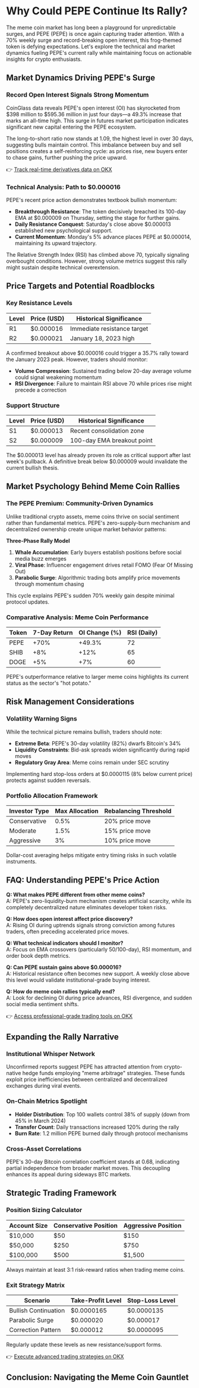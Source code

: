 # Why Could PEPE Continue Its Rally?

The meme coin market has long been a playground for unpredictable surges, and PEPE (PEPE) is once again capturing trader attention. With a 70% weekly surge and record-breaking open interest, this frog-themed token is defying expectations. Let's explore the technical and market dynamics fueling PEPE's current rally while maintaining focus on actionable insights for crypto enthusiasts.

## Market Dynamics Driving PEPE's Surge

### Record Open Interest Signals Strong Momentum  
CoinGlass data reveals PEPE's open interest (OI) has skyrocketed from $398 million to $595.36 million in just four days—a 49.3% increase that marks an all-time high. This surge in futures market participation indicates significant new capital entering the PEPE ecosystem.  

The long-to-short ratio now stands at 1.09, the highest level in over 30 days, suggesting bulls maintain control. This imbalance between buy and sell positions creates a self-reinforcing cycle: as prices rise, new buyers enter to chase gains, further pushing the price upward.

👉 [Track real-time derivatives data on OKX](https://bit.ly/okx-bonus)

### Technical Analysis: Path to $0.000016  
PEPE's recent price action demonstrates textbook bullish momentum:
- **Breakthrough Resistance**: The token decisively breached its 100-day EMA at $0.000009 on Thursday, setting the stage for further gains.
- **Daily Resistance Conquest**: Saturday's close above $0.000013 established new psychological support.
- **Current Momentum**: Monday's 5% advance places PEPE at $0.000014, maintaining its upward trajectory.

The Relative Strength Index (RSI) has climbed above 70, typically signaling overbought conditions. However, strong volume metrics suggest this rally might sustain despite technical overextension.

## Price Targets and Potential Roadblocks

### Key Resistance Levels  
| Level | Price (USD) | Historical Significance |
|-------|-------------|-------------------------|
| R1    | $0.000016   | Immediate resistance target |
| R2    | $0.000021   | January 18, 2023 high |

A confirmed breakout above $0.000016 could trigger a 35.7% rally toward the January 2023 peak. However, traders should monitor:
- **Volume Compression**: Sustained trading below 20-day average volume could signal weakening momentum
- **RSI Divergence**: Failure to maintain RSI above 70 while prices rise might precede a correction

### Support Structure  
| Level | Price (USD) | Historical Significance |
|-------|-------------|-------------------------|
| S1    | $0.000013   | Recent consolidation zone |
| S2    | $0.000009   | 100-day EMA breakout point |

The $0.000013 level has already proven its role as critical support after last week's pullback. A definitive break below $0.000009 would invalidate the current bullish thesis.

## Market Psychology Behind Meme Coin Rallies

### The PEPE Premium: Community-Driven Dynamics  
Unlike traditional crypto assets, meme coins thrive on social sentiment rather than fundamental metrics. PEPE's zero-supply-burn mechanism and decentralized ownership create unique market behavior patterns:

**Three-Phase Rally Model**  
1. **Whale Accumulation**: Early buyers establish positions before social media buzz emerges  
2. **Viral Phase**: Influencer engagement drives retail FOMO (Fear Of Missing Out)  
3. **Parabolic Surge**: Algorithmic trading bots amplify price movements through momentum chasing

This cycle explains PEPE's sudden 70% weekly gain despite minimal protocol updates.

### Comparative Analysis: Meme Coin Performance  
| Token | 7-Day Return | OI Change (%) | RSI (Daily) |
|-------|--------------|---------------|-------------|
| PEPE  | +70%         | +49.3%        | 72          |
| SHIB  | +8%          | +12%          | 65          |
| DOGE  | +5%          | +7%           | 60          |

PEPE's outperformance relative to larger meme coins highlights its current status as the sector's "hot potato."

## Risk Management Considerations

### Volatility Warning Signs  
While the technical picture remains bullish, traders should note:
- **Extreme Beta**: PEPE's 30-day volatility (82%) dwarfs Bitcoin's 34%
- **Liquidity Constraints**: Bid-ask spreads widen significantly during rapid moves
- **Regulatory Gray Area**: Meme coins remain under SEC scrutiny

Implementing hard stop-loss orders at $0.0000115 (8% below current price) protects against sudden reversals.

### Portfolio Allocation Framework  
| Investor Type | Max Allocation | Rebalancing Threshold |
|---------------|----------------|-----------------------|
| Conservative  | 0.5%           | 20% price move        |
| Moderate      | 1.5%           | 15% price move        |
| Aggressive    | 3%             | 10% price move        |

Dollar-cost averaging helps mitigate entry timing risks in such volatile instruments.

## FAQ: Understanding PEPE's Price Action

**Q: What makes PEPE different from other meme coins?**  
A: PEPE's zero-liquidity-burn mechanism creates artificial scarcity, while its completely decentralized nature eliminates developer token risks.

**Q: How does open interest affect price discovery?**  
A: Rising OI during uptrends signals strong conviction among futures traders, often preceding accelerated price moves.

**Q: What technical indicators should I monitor?**  
A: Focus on EMA crossovers (particularly 50/100-day), RSI momentum, and order book depth metrics.

**Q: Can PEPE sustain gains above $0.000016?**  
A: Historical resistance often becomes new support. A weekly close above this level would validate institutional-grade buying interest.

**Q: How do meme coin rallies typically end?**  
A: Look for declining OI during price advances, RSI divergence, and sudden social media sentiment shifts.

👉 [Access professional-grade trading tools on OKX](https://bit.ly/okx-bonus)

## Expanding the Rally Narrative

### Institutional Whisper Network  
Unconfirmed reports suggest PEPE has attracted attention from crypto-native hedge funds employing "meme arbitrage" strategies. These funds exploit price inefficiencies between centralized and decentralized exchanges during viral events.

### On-Chain Metrics Spotlight  
- **Holder Distribution**: Top 100 wallets control 38% of supply (down from 45% in March 2024)
- **Transfer Count**: Daily transactions increased 120% during the rally
- **Burn Rate**: 1.2 million PEPE burned daily through protocol mechanisms

### Cross-Asset Correlations  
PEPE's 30-day Bitcoin correlation coefficient stands at 0.68, indicating partial independence from broader market moves. This decoupling enhances its appeal during sideways BTC markets.

## Strategic Trading Framework

### Position Sizing Calculator  
| Account Size | Conservative Position | Aggressive Position |
|--------------|-----------------------|---------------------|
| $10,000      | $50                   | $150                |
| $50,000      | $250                  | $750                |
| $100,000     | $500                  | $1,500              |

Always maintain at least 3:1 risk-reward ratios when trading meme coins.

### Exit Strategy Matrix  
| Scenario | Take-Profit Level | Stop-Loss Level |
|---------|-------------------|-----------------|
| Bullish Continuation | $0.0000165        | $0.0000135       |
| Parabolic Surge | $0.000020         | $0.000017        |
| Correction Pattern | $0.000012         | $0.0000095       |

Regularly update these levels as new resistance/support forms.

👉 [Execute advanced trading strategies on OKX](https://bit.ly/okx-bonus)

## Conclusion: Navigating the Meme Coin Gauntlet

